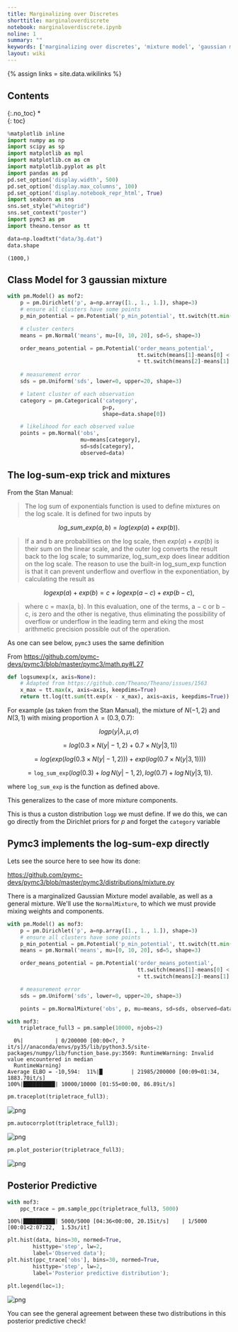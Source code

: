 ```yaml
---
title: Marginalizing over Discretes
shorttitle: marginaloverdiscrete
notebook: marginaloverdiscrete.ipynb
noline: 1
summary: ""
keywords: ['marginalizing over discretes', 'mixture model', 'gaussian mixture model', 'log-sum-exp trick', 'pymc3']
layout: wiki
---
```

{% assign links = site.data.wikilinks %}

## Contents
{:.no_toc}
*  
{: toc}




```python
%matplotlib inline
import numpy as np
import scipy as sp
import matplotlib as mpl
import matplotlib.cm as cm
import matplotlib.pyplot as plt
import pandas as pd
pd.set_option('display.width', 500)
pd.set_option('display.max_columns', 100)
pd.set_option('display.notebook_repr_html', True)
import seaborn as sns
sns.set_style("whitegrid")
sns.set_context("poster")
import pymc3 as pm
import theano.tensor as tt
```






```python
data=np.loadtxt("data/3g.dat")
data.shape
```





    (1000,)



## Class Model for 3 gaussian mixture

```python
with pm.Model() as mof2:
    p = pm.Dirichlet('p', a=np.array([1., 1., 1.]), shape=3)
    # ensure all clusters have some points
    p_min_potential = pm.Potential('p_min_potential', tt.switch(tt.min(p) < .1, -np.inf, 0))

    # cluster centers
    means = pm.Normal('means', mu=[0, 10, 20], sd=5, shape=3)

    order_means_potential = pm.Potential('order_means_potential',
                                         tt.switch(means[1]-means[0] < 0, -np.inf, 0)
                                         + tt.switch(means[2]-means[1] < 0, -np.inf, 0))
                                         
    # measurement error
    sds = pm.Uniform('sds', lower=0, upper=20, shape=3)

    # latent cluster of each observation
    category = pm.Categorical('category',
                              p=p,
                              shape=data.shape[0])

    # likelihood for each observed value
    points = pm.Normal('obs',
                       mu=means[category],
                       sd=sds[category],
                       observed=data)
```

## The log-sum-exp trick and mixtures

From the Stan Manual:

>The log sum of exponentials function is used to define mixtures on the log scale. It is defined for two inputs by

$$log\_sum\_exp(a, b) = log(exp(a) + exp(b)).$$

>If a and b are probabilities on the log scale, then $exp(a) + exp(b)$ is their sum on the linear scale, and the outer log converts the result back to the log scale; to summarize, log_sum_exp does linear addition on the log scale. The reason to use the built-in log_sum_exp function is that it can prevent underflow and overflow in the exponentiation, by calculating the result as

$$log  exp(a) + exp(b)  = c + log  exp(a − c) + exp(b − c)  ,$$

>where c = max(a, b). In this evaluation, one of the terms, a − c or b − c, is zero and the other is negative, thus eliminating the possibility of overflow or underflow in the leading term and eking the most arithmetic precision possible out of the operation.

As one can see below, `pymc3` uses the same definition

From https://github.com/pymc-devs/pymc3/blob/master/pymc3/math.py#L27

```python
def logsumexp(x, axis=None):
    # Adapted from https://github.com/Theano/Theano/issues/1563
    x_max = tt.max(x, axis=axis, keepdims=True)
    return tt.log(tt.sum(tt.exp(x - x_max), axis=axis, keepdims=True)) + x_max
```

For example (as taken from the Stan Manual), the mixture of $N(−1, 2)$ and $N(3, 1)$ with mixing proportion $\lambda = (0.3, 0.7)$:

$$logp(y \vert \lambda, \mu, \sigma)$$

$$= log\left(0.3×N(y \vert −1,2) + 0.7×N(y \vert 3,1)\right)$$

$$= log\left(exp(log(0.3 × N(y \vert − 1, 2)))  + exp(log(0.7 × N(y \vert 3, 1))) \right)$$

$$= \mathtt{log\_sum\_exp}\left(log(0.3) + log\,N(y \vert − 1, 2), log(0.7) + log\, N(y \vert 3, 1) \right).$$

where `log_sum_exp` is the function as defined above.

This generalizes to the case of more mixture components.

This is thus a custon distribution `logp` we must define. If we do this, we can go directly from the Dirichlet priors for $p$ and forget the `category` variable

## Pymc3 implements the log-sum-exp directly

Lets see the source here to see how its done:

https://github.com/pymc-devs/pymc3/blob/master/pymc3/distributions/mixture.py

There is a marginalized Gaussian Mixture model available, as well as a general mixture. We'll use the `NormalMixture`, to which we must provide mixing weights and components.



```python
with pm.Model() as mof3:
    p = pm.Dirichlet('p', a=np.array([1., 1., 1.]), shape=3)
    # ensure all clusters have some points
    p_min_potential = pm.Potential('p_min_potential', tt.switch(tt.min(p) < .1, -np.inf, 0))
    means = pm.Normal('means', mu=[0, 10, 20], sd=5, shape=3)

    order_means_potential = pm.Potential('order_means_potential',
                                         tt.switch(means[1]-means[0] < 0, -np.inf, 0)
                                         + tt.switch(means[2]-means[1] < 0, -np.inf, 0))

    # measurement error
    sds = pm.Uniform('sds', lower=0, upper=20, shape=3)

    points = pm.NormalMixture('obs', p, mu=means, sd=sds, observed=data)

```




```python
with mof3:
    tripletrace_full3 = pm.sample(10000, njobs=2)
```


      0%|          | 0/200000 [00:00<?, ?it/s]//anaconda/envs/py35/lib/python3.5/site-packages/numpy/lib/function_base.py:3569: RuntimeWarning: Invalid value encountered in median
      RuntimeWarning)
    Average ELBO = -10,594:  11%|█         | 21985/200000 [00:09<01:34, 1883.70it/s]
    100%|██████████| 10000/10000 [01:55<00:00, 86.89it/s]




```python
pm.traceplot(tripletrace_full3);
```



![png](marginaloverdiscrete_files/marginaloverdiscrete_9_0.png)




```python
pm.autocorrplot(tripletrace_full3);
```



![png](marginaloverdiscrete_files/marginaloverdiscrete_10_0.png)




```python
pm.plot_posterior(tripletrace_full3);
```



![png](marginaloverdiscrete_files/marginaloverdiscrete_11_0.png)


## Posterior Predictive



```python
with mof3:
    ppc_trace = pm.sample_ppc(tripletrace_full3, 5000)
```


    100%|██████████| 5000/5000 [04:36<00:00, 20.15it/s]    | 1/5000 [00:01<2:07:22,  1.53s/it]




```python
plt.hist(data, bins=30, normed=True,
        histtype='step', lw=2,
        label='Observed data');
plt.hist(ppc_trace['obs'], bins=30, normed=True,
        histtype='step', lw=2,
        label='Posterior predictive distribution');

plt.legend(loc=1);
```



![png](marginaloverdiscrete_files/marginaloverdiscrete_14_0.png)


You can see the general agreement between these two distributions in this posterior predictive check!
